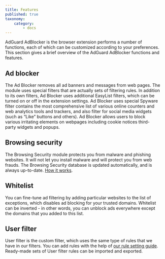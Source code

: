 ```yaml
---
title: Features
published: true
taxonomy:
    category:
        - docs
---
```


AdGuard AdBlocker is the browser extension performs a number of functions, each of which can be customized according to your preferences. This section gives a brief overview of the AdGuard AdBlocker  functions and features.

## Ad blocker 

The Ad Blocker removes all ad banners and messages from web pages. The module uses special filters that are actually sets of filtering rules. In addition to its own filters, Ad Blocker uses additional EasyList filters, which can be turned on or off in the extension settings. Ad Blocker uses special Spyware filter contains the most comprehensive list of various online counters and web analytics tools and trackers, and also filter for social media widgets (such as “Like” buttons and others). Ad Blocker allows users to block various irritating elements on webpages including cookie notices third-party widgets and popups. 

## Browsing security 

The Browsing Security module protects you from malware and phishing websites. It will not let you install malware and will protect you from web frauds. The Browsing Security database is updated automatically, and is always up-to-date. [How it works](https://adguard.com/en/how-malware-blocked.html).

## Whitelist 

You can fine-tune ad filtering by adding particular websites to the list of exceptions, which disables ad blocking for your trusted domains. Whitelist can be inverted - in other words, you can unblock ads everywhere except the domains  that you added to this list.

## User filter

User filter is the custom filter, which uses the same type of rules that we have in our filters. You can add rules with the help of [our rule setting guide](https://kb.adguard.com/en/general/how-to-create-your-own-ad-filters). Ready-made sets of User  filter rules can be imported and exported.


